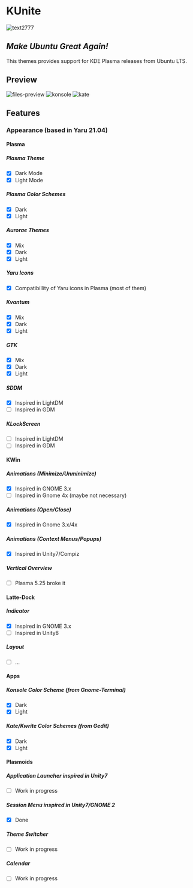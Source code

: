 # KUnite
![text2777](https://user-images.githubusercontent.com/44932841/177888800-b573d594-ac67-4b49-97ab-db37c04d1ec6.png)
## *Make Ubuntu Great Again!*
This themes provides support for KDE Plasma releases from Ubuntu LTS.

## Preview
![files-preview](https://user-images.githubusercontent.com/44932841/177897911-e83425fd-dd27-45d5-ae58-fb5836af6cc5.png)
![konsole](https://user-images.githubusercontent.com/44932841/177895001-7ead1bc3-e73b-409c-a93b-2705a1f37f12.png)
![kate](https://user-images.githubusercontent.com/44932841/177895042-8ea8fd80-4dbf-4308-9f87-8d4863a59054.png)

## Features
### Appearance (based in Yaru 21.04)
#### Plasma
##### *Plasma Theme*
- [x] Dark Mode
- [x] Light Mode 
##### *Plasma Color Schemes*
- [x] Dark
- [x] Light
##### *Aurorae Themes*
- [x] Mix
- [x] Dark
- [x] Light
##### *Yaru Icons*
- [x] Compatibillity of Yaru icons in Plasma (most of them)
##### *Kvantum*
- [x] Mix
- [x] Dark
- [x] Light
##### *GTK*
- [x] Mix
- [x] Dark
- [x] Light
##### *SDDM*
- [x] Inspired in LightDM
- [ ] Inspired in GDM
##### *KLockScreen*
- [ ] Inspired in LightDM
- [ ] Inspired in GDM

#### KWin
##### *Animations (Minimize/Unminimize)*
- [x] Inspired in GNOME 3.x
- [ ] Inspired in Gnome 4x (maybe not necessary)
##### *Animations (Open/Close)*
- [x] Inspired in Gnome 3.x/4x
##### *Animations (Context Menus/Popups)*
- [x] Inspired in Unity7/Compiz
##### *Vertical Overview*
- [ ] Plasma 5.25 broke it

#### Latte-Dock
##### *Indicator*
- [x] Inspired in GNOME 3.x
- [ ] Inspired in Unity8
##### *Layout*
- [ ] ...

#### Apps
##### *Konsole Color Scheme (from Gnome-Terminal)*
- [x] Dark
- [x] Light
##### *Kate/Kwrite Color Schemes (from Gedit)*
- [x] Dark
- [x] Light

#### Plasmoids
##### *Application Launcher inspired in Unity7*
- [ ] Work in progress
##### *Session Menu inspired in Unity7/GNOME 2*
- [x] Done
##### *Theme Switcher*
- [ ] Work in progress
##### *Calendar*
- [ ] Work in progress
